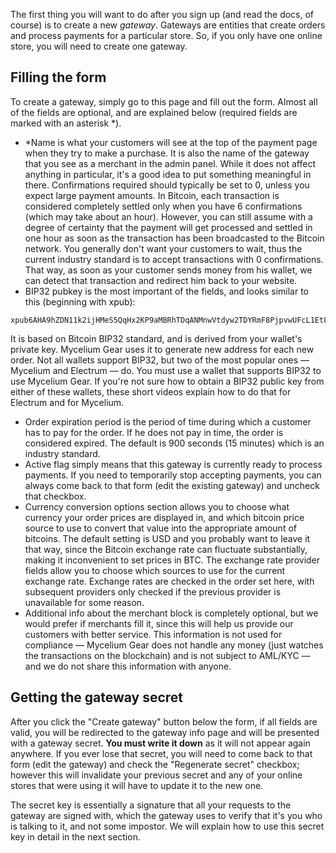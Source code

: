 The first thing you will want to do after you sign up (and read the docs, of course) is to create a new <i>gateway</i>. Gateways are entities that create orders and process payments for a particular store. So, if you only have one online store, you will need to create one gateway.
## Filling the form

To create a gateway, simply go to this page and fill out the form. Almost all of the fields are optional, and are explained below (required fields are marked with an asterisk *).

* *Name is what your customers will see at the top of the payment page when they try to make a purchase. It is also the name of the gateway that you see as a merchant in the admin panel. While it does not affect anything in particular, it's a good idea to put something meaningful in there.
    Confirmations required should typically be set to 0, unless you expect large payment amounts. In Bitcoin, each transaction is considered completely settled only when you have 6 confirmations (which may take about an hour). However, you can still assume with a degree of certainty that the payment will get processed and settled in one hour as soon as the transaction has been broadcasted to the Bitcoin network. You generally don't want your customers to wait, thus the current industry standard is to accept transactions with 0 confirmations. That way, as soon as your customer sends money from his wallet, we can detect that transaction and redirect him back to your website.
* BIP32 pubkey is the most important of the fields, and looks similar to this (beginning with xpub):

```text
xpub6AHA9hZDN11k2ijHMeS5QqHx2KP9aMBRhTDqANMnwVtdyw2TDYRmF8PjpvwUFcL1Et8Hj59S3gTSMcUQ5gAqTz3Wd8EsMTmF3DChhqPQBnU
```
  It is based on Bitcoin BIP32 standard, and is derived from your wallet's private key. Mycelium Gear uses it to generate new address for each new order. Not all wallets support BIP32, but two of the most popular ones — Mycelium and Electrum — do. You must use a wallet that supports BIP32 to use Mycelium Gear. If you're not sure how to obtain a BIP32 public key from either of these wallets, these short videos explain how to do that for Electrum and for Mycelium.
* Order expiration period is the period of time during which a customer has to pay for the order. If he does not pay in time, the order is considered expired. The default is 900 seconds (15 minutes) which is an industry standard.
* Active flag simply means that this gateway is currently ready to process payments. If you need to temporarily stop accepting payments, you can always come back to that form (edit the existing gateway) and uncheck that checkbox.
* Currency conversion options section allows you to choose what currency your order prices are displayed in, and which bitcoin price source to use to convert that value into the appropriate amount of bitcoins. The default setting is USD and you probably want to leave it that way, since the Bitcoin exchange rate can fluctuate substantially, making it inconvenient to set prices in BTC. The exchange rate provider fields allow you to choose which sources to use for the current exchange rate. Exchange rates are checked in the order set here, with subsequent providers only checked if the previous provider is unavailable for some reason.
* Additional info about the merchant block is completely optional, but we would prefer if merchants fill it, since this will help us provide our customers with better service. This information is not used for compliance — Mycelium Gear does not handle any money (just watches the transactions on the blockchain) and is not subject to AML/KYC — and we do not share this information with anyone.

## Getting the gateway secret

After you click the "Create gateway" button below the form, if all fields are valid, you will be redirected to the gateway info page and will be presented with a gateway secret. **You must write it down** as it will not appear again anywhere. If you ever lose that secret, you will need to come back to that form (edit the gateway) and check the "Regenerate secret" checkbox; however this will invalidate your previous secret and any of your online stores that were using it will have to update it to the new one.

The secret key is essentially a signature that all your requests to the gateway are signed with, which the gateway uses to verify that it's you who is talking to it, and not some impostor. We will explain how to use this secret key in detail in the next section.
